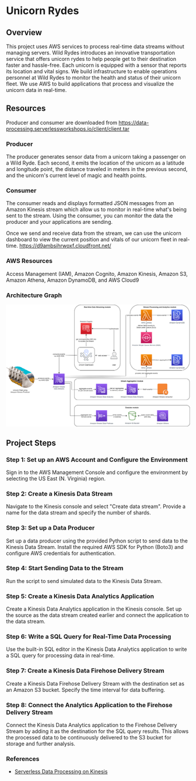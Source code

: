 # Unicorn Rydes

## Overview

This project uses AWS services to process real-time data streams without managing servers. Wild Rydes introduces an innovative transportation service that offers unicorn rydes to help people get to their destination faster and hassle-free. Each unicorn is equipped with a sensor that reports its location and vital signs. We build infrastructure to enable operations personnel at Wild Rydes to monitor the health and status of their unicorn fleet. We use AWS to build applications that process and visualize the unicorn data in real-time.

## Resources

Producer and consumer are downloaded from https://data-processing.serverlessworkshops.io/client/client.tar

### Producer

The producer generates sensor data from a unicorn taking a passenger on a Wild Ryde. Each second, it emits the location of the unicorn as a latitude and longitude point, the distance traveled in meters in the previous second, and the unicorn's current level of magic and health points.

### Consumer

The consumer reads and displays formatted JSON messages from an Amazon Kinesis stream which allow us to monitor in real-time what's being sent to the stream. Using the consumer, you can monitor the data the producer and your applications are sending.

Once we send and receive data from the stream, we can use the unicorn dashboard to view the current position and vitals of our unicorn fleet in real-time.
https://d9ambsihrwoxf.cloudfront.net/

### AWS Resources

Access Management (IAM), Amazon Cognito, Amazon Kinesis, Amazon S3, Amazon Athena, Amazon DynamoDB, and AWS Cloud9

### Architecture Graph

![Architecture](final-architecture.png)

## Project Steps

### Step 1: Set up an AWS Account and Configure the Environment

Sign in to the AWS Management Console and configure the environment by selecting the US East (N. Virginia) region.

### Step 2: Create a Kinesis Data Stream

Navigate to the Kinesis console and select "Create data stream". Provide a name for the data stream and specify the number of shards.

### Step 3: Set up a Data Producer

Set up a data producer using the provided Python script to send data to the Kinesis Data Stream. Install the required AWS SDK for Python (Boto3) and configure AWS credentials for authentication.

### Step 4: Start Sending Data to the Stream

Run the script to send simulated data to the Kinesis Data Stream.

### Step 5: Create a Kinesis Data Analytics Application

Create a Kinesis Data Analytics application in the Kinesis console. Set up the source as the data stream created earlier and connect the application to the data stream.

### Step 6: Write a SQL Query for Real-Time Data Processing

Use the built-in SQL editor in the Kinesis Data Analytics application to write a SQL query for processing data in real-time.

### Step 7: Create a Kinesis Data Firehose Delivery Stream

Create a Kinesis Data Firehose Delivery Stream with the destination set as an Amazon S3 bucket. Specify the time interval for data buffering.

### Step 8: Connect the Analytics Application to the Firehose Delivery Stream

Connect the Kinesis Data Analytics application to the Firehose Delivery Stream by adding it as the destination for the SQL query results. This allows the processed data to be continuously delivered to the S3 bucket for storage and further analysis.

### References

- [Serverless Data Processing on Kinesis](https://catalog.us-east-1.prod.workshops.aws/workshops/76d4b4eb-bff7-40c6-a925-7f101ad3bd43/en-US/kinesis)
